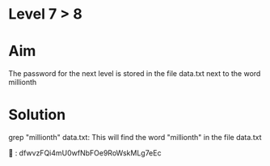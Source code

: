 # Level 7 > 8

# Aim
The password for the next level is stored in the file data.txt next to the word millionth

# Solution
grep "millionth" data.txt: This will find the word "millionth" in the file data.txt

🔑 : dfwvzFQi4mU0wfNbFOe9RoWskMLg7eEc
